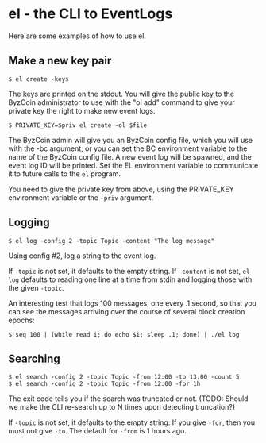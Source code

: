 # el - the CLI to EventLogs

Here are some examples of how to use el.

## Make a new key pair

```
$ el create -keys
```

The keys are printed on the stdout. You will give the public key to the
ByzCoin administrator to use with the "ol add" command to give your
private key the right to make new event logs.

```
$ PRIVATE_KEY=$priv el create -ol $file
```

The ByzCoin admin will give you an ByzCoin config file, which you will
use with the -bc argument, or you can set the BC environment
variable to the name of the ByzCoin config file. A new event log will be spawned,
and the event log ID will be printed. Set the EL environment variable to
communicate it to future calls to the `el` program.

You need to give the private key from above, using the PRIVATE_KEY environment
variable or the `-priv` argument.

## Logging

```
$ el log -config 2 -topic Topic -content "The log message"
```

Using config #2, log a string to the event log.

If `-topic` is not set, it defaults to the empty string. If `-content`
is not set, `el log` defaults to reading one line at a time from stdin
and logging those with the given `-topic`.

An interesting test that logs 100 messages, one every .1 second, so
that you can see the messages arriving over the course of several
block creation epochs:

```
$ seq 100 | (while read i; do echo $i; sleep .1; done) | ./el log
```

## Searching

```
$ el search -config 2 -topic Topic -from 12:00 -to 13:00 -count 5
$ el search -config 2 -topic Topic -from 12:00 -for 1h
```

The exit code tells you if the search was truncated or not. (TODO: Should
we make the CLI re-search up to N times upon detecting truncation?)

If `-topic` is not set, it defaults to the empty string. If you give
`-for`, then you must not give `-to`. The default for `-from` is 1
hours ago.



